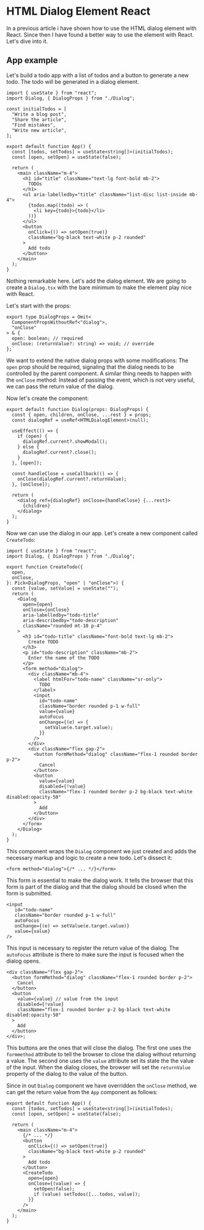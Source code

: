 # HTML Dialog Element React

In a previous article i have shown how to use the HTML dialog element with React. Since then I have found a better way to use the element with React. Let's dive into it.

## App example

Let's build a todo app with a list of todos and a button to generate a new todo. The todo will be generated in a dialog element.

```tsx
import { useState } from "react";
import Dialog, { DialogProps } from "./Dialog";

const initialTodos = [
  "Write a blog post",
  "Share the article",
  "Find mistakes",
  "Write new article",
];

export default function App() {
  const [todos, setTodos] = useState<string[]>(initialTodos);
  const [open, setOpen] = useState(false);

  return (
    <main className="m-4">
      <h1 id="title" className="text-lg font-bold mb-2">
        TODOs
      </h1>
      <ul aria-labelledby="title" className="list-disc list-inside mb-4">
        {todos.map((todo) => (
          <li key={todo}>{todo}</li>
        ))}
      </ul>
      <button
        onClick={() => setOpen(true)}
        className="bg-black text-white p-2 rounded"
      >
        Add todo
      </button>
    </main>
  );
}
```

Nothing remarkable here. Let's add the dialog element.
We are going to create a `Dialog.tsx` with the bare minimum to make the element play nice with React.

Let's start with the props:

```tsx
export type DialogProps = Omit<
  ComponentPropsWithoutRef<"dialog">,
  "onClose"
> & {
  open: boolean; // required
  onClose: (returnValue?: string) => void; // override
};`
```

We want to extend the native dialog props with some modifications:
The `open` prop should be required, signaling that the dialog needs to be controlled by the parent component.
A similar thing needs to happen with the `onClose` method: Instead of passing the event, which is not very useful, we can pass the return value of the dialog.

Now let's create the component:

```tsx
export default function Dialog(props: DialogProps) {
  const { open, children, onClose, ...rest } = props;
  const dialogRef = useRef<HTMLDialogElement>(null);

  useEffect(() => {
    if (open) {
      dialogRef.current?.showModal();
    } else {
      dialogRef.current?.close();
    }
  }, [open]);

  const handleClose = useCallback(() => {
    onClose(dialogRef.current?.returnValue);
  }, [onClose]);

  return (
    <dialog ref={dialogRef} onClose={handleClose} {...rest}>
      {children}
    </dialog>
  );
}
```

Now we can use the dialog in our app.
Let's create a new component called `CreateTodo`:

```tsx
import { useState } from "react";
import Dialog, { DialogProps } from "./Dialog";

export function CreateTodo({
  open,
  onClose,
}: Pick<DialogProps, "open" | "onClose">) {
  const [value, setValue] = useState("");
  return (
    <Dialog
      open={open}
      onClose={onClose}
      aria-labelledby="todo-title"
      aria-describedby="todo-description"
      className="rounded mt-10 p-4"
    >
      <h3 id="todo-title" className="font-bold text-lg mb-2">
        Create TODO
      </h3>
      <p id="todo-description" className="mb-2">
        Enter the name of the TODO
      </p>
      <form method="dialog">
        <div className="mb-4">
          <label htmlFor="todo-name" className="sr-only">
            TODO
          </label>
          <input
            id="todo-name"
            className="border rounded p-1 w-full"
            value={value}
            autoFocus
            onChange={(e) => {
              setValue(e.target.value);
            }}
          />
        </div>
        <div className="flex gap-2">
          <button formMethod="dialog" className="flex-1 rounded border p-2">
            Cancel
          </button>
          <button
            value={value}
            disabled={!value}
            className="flex-1 rounded border p-2 bg-black text-white disabled:opacity-50"
          >
            Add
          </button>
        </div>
      </form>
    </Dialog>
  );
}
```

This component wraps the `Dialog` component we just created and adds the necessary markup and logic to create a new todo. Let's dissect it:

```tsx
<form method="dialog">{/* ... */}</form>
```

This form is essential to make the dialog work. It tells the browser that this form is part of the dialog and that the dialog should be closed when the form is submitted.

```tsx
<input
   id="todo-name"
   className="border rounded p-1 w-full"
   autoFocus
   onChange={(e) => setValue(e.target.value)}
   value={value}
/>
```
This input is necessary to register the return value of the dialog. The `autoFocus` attribute is there to make sure the input is focused when the dialog opens.

```tsx
<div className="flex gap-2">
  <button formMethod="dialog" className="flex-1 rounded border p-2">
    Cancel
  </button>
  <button
    value={value} // value from the input
    disabled={!value}
    className="flex-1 rounded border p-2 bg-black text-white disabled:opacity-50"
  >
    Add
  </button>
</div>;
```

This buttons are the ones that will close the dialog. The first one uses the `formmethod` attribute to tell the browser to close the dialog without returning a value. The second one uses the `value` attribute set its state the the value of the input. When the dialog closes, the browser will set the `returnValue` property of the dialog to the value of the button.

Since in out `Dialog` component we have overridden the `onClose` method, we can get the return value from the `App` component as follows:

```tsx
export default function App() {
  const [todos, setTodos] = useState<string[]>(initialTodos);
  const [open, setOpen] = useState(false);

  return (
    <main className="m-4">
      {/* ... */}
      <button
        onClick={() => setOpen(true)}
        className="bg-black text-white p-2 rounded"
      >
        Add todo
      </button>
      <CreateTodo
        open={open}
        onClose={(value) => {
          setOpen(false);
          if (value) setTodos([...todos, value]);
        }}
      />
    </main>
  );
}
```